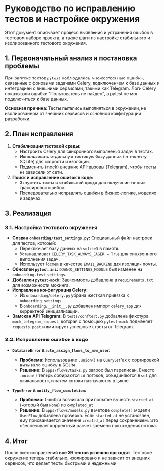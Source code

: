 # Руководство по исправлению тестов и настройке окружения

Этот документ описывает процесс выявления и устранения ошибок в тестовом наборе проекта, а также шаги по настройке стабильного и изолированного тестового окружения.

## 1. Первоначальный анализ и постановка проблемы

При запуске тестов `pytest` наблюдались множественные ошибки, связанные с фоновыми задачами Celery, подключением к базе данных и интеграцией с внешними сервисами, такими как Telegram. Логи Celery показывали ошибки "Пользователь не найден", а pytest не мог подключиться к базе данных.

**Основная причина:** Тесты пытались выполняться в окружении, не изолированном от внешних сервисов и основной конфигурации разработки.

## 2. План исправления

1.  **Стабилизация тестовой среды:**
    *   Настроить Celery для синхронного выполнения задач в тестах.
    *   Использовать отдельную тестовую базу данных (in-memory SQLite) для скорости и изоляции.
    *   Подменить (mock) внешние API-вызовы (Telegram), чтобы тесты не зависели от сети.
2.  **Поиск и исправление ошибок в коде:**
    *   Запустить тесты в стабильной среде для получения точных трассировок ошибок.
    *   Последовательно исправлять ошибки в бизнес-логике, моделях и задачах.

## 3. Реализация

### 3.1. Настройка тестового окружения

-   **Создан `onboarding/test_settings.py`:** Специальный файл настроек для тестов, который:
    -   Переключает базу данных на `sqlite3` в памяти.
    -   Устанавливает `CELERY_TASK_ALWAYS_EAGER = True` для синхронного выполнения задач.
    -   Использует `locmem` в качестве `EMAIL_BACKEND` для изоляции почты.
-   **Обновлен `pytest.ini`:** `DJANGO_SETTINGS_MODULE` был изменен на `onboarding.test_settings`.
-   **Добавлен `pytest-mock`:** Зависимость добавлена в `requirements.txt` для возможности мокинга.
-   **Исправлена конфигурация Celery:**
    -   Из `onboarding/celery.py` убрана жесткая привязка к `onboarding.settings`.
    -   В `onboarding/__init__.py` добавлен импорт `celery_app` для корректной инициализации.
-   **Замокан API Telegram:** В `tests/conftest.py` добавлена фикстура `mock_telegram_request`, которая с помощью `pytest-mock` подменяет `requests.post` и имитирует успешные ответы от Telegram.

### 3.2. Исправление ошибок в коде

-   **`DatabaseError` в `auto_assign_flows_to_new_user`:**
    -   **Проблема:** Использование `.union()` на `QuerySet`'ах с сортировкой вызывало ошибку в SQLite.
    -   **Решение:** В `apps/flows/tasks.py` запрос был переписан. Вместо `.union()` теперь собираются `id` потоков, объединяются в `set` для уникальности, и затем потоки назначаются в цикле.

-   **`TypeError` в `notify_flow_completion`:**
    -   **Проблема:** Ошибка возникала при попытке вычесть `started_at` (который был `None`) из `completed_at`.
    -   **Решение:** В `apps/flows/models.py` в методе `complete()` модели `UserFlow` добавлена проверка. Если `started_at` не установлен, ему присваивается значение `created_at` перед сохранением. Это обеспечивает корректный расчет времени прохождения потока.

## 4. Итог

После всех исправлений **все 39 тестов успешно проходят**. Тестовое окружение теперь стабильно, изолировано и не зависит от внешних сервисов, что делает тесты быстрыми и надежными. 